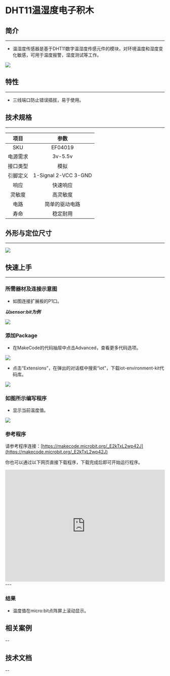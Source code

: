 # DHT11温湿度电子积木

## 简介
---
- 温湿度传感器是基于DHT11数字温湿度传感元件的模块，对环境温度和湿度变化敏感，可用于温度报警，湿度测试等工作。 
   
 ![](./images/b4CeLwq.jpg)

## 特性
---
- 三线端口防止错误插拔，易于使用。


## 技术规格
---
项目 | 参数 
:-: | :-: 
SKU|EF04019
电源需求|3v-5.5v
接口类型|模拟
引脚定义|1-Signal 2-VCC 3-GND
响应|快速响应
灵敏度|高灵敏度
电路|简单的驱动电路
寿命|稳定耐用


## 外形与定位尺寸
---

 ![](./images/aQIDnpP.png)

## 快速上手
---

### 所需器材及连接示意图
- 如图连接扩展板的P1口。

***以sensor:bit为例***

 ![](./images/jxvVgcK.png)

### 添加Package
- 在MakeCode的代码抽屉中点击Advanced，查看更多代码选项。

 ![](./images/smtcNoB.png)

- 点击“Extensions”，在弹出的对话框中搜索“iot"，下载iot-environment-kit代码库。

 ![](./images/IAZrNAy.png)

### 如图所示编写程序
- 显示当前温度值。

 ![](./images/BOELw4G.png)

### 参考程序
请参考程序连接：[https://makecode.microbit.org/_E2kTxL2wp42J](https://makecode.microbit.org/_E2kTxL2wp42J)

你也可以通过以下网页直接下载程序，下载完成后即可开始运行程序。

<div style="position:relative;height:0;padding-bottom:70%;overflow:hidden;"><iframe style="position:absolute;top:0;left:0;width:100%;height:100%;" src="https://makecode.microbit.org/#pub:_E2kTxL2wp42J" frameborder="0" sandbox="allow-popups allow-forms allow-scripts allow-same-origin"></iframe></div>  
---

### 结果
- 温度值在micro:bit点阵屏上滚动显示。

## 相关案例
--

## 技术文档
--
